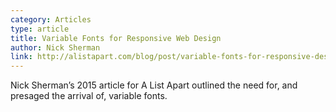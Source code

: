 ```yaml
---
category: Articles
type: article
title: Variable Fonts for Responsive Web Design
author: Nick Sherman
link: http://alistapart.com/blog/post/variable-fonts-for-responsive-design
---
```

Nick Sherman’s 2015 article for A List Apart outlined the need for, and presaged the arrival of, variable fonts. 